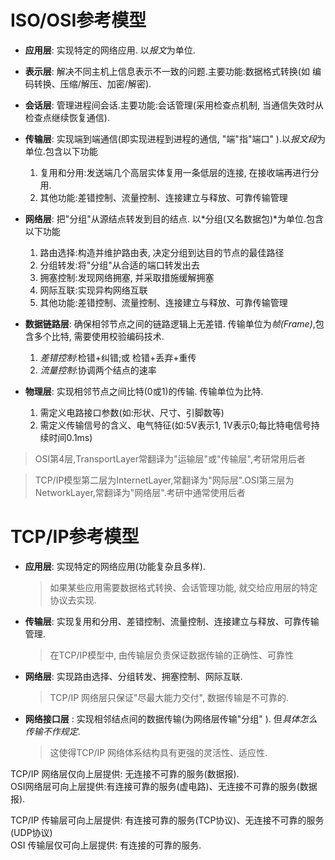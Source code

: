 # ISO/OSI参考模型

- **应用层**: 实现特定的网络应用. 以*报文*为单位.
- **表示层**: 解决不同主机上信息表示不一致的问题.主要功能:数据格式转换(如 编码转换、压缩/解压、加密/解密).
- **会话层**: 管理进程间会话.主要功能:会话管理(采用检查点机制, 当通信失效时从检查点继续恢复通信).
- **传输层**: 实现端到端通信(即实现进程到进程的通信, "端"指"端口" ).以*报文段*为单位.包含以下功能

  1. 复用和分用:发送端几个高层实体复用一条低层的连接, 在接收端再进行分用.
  2. 其他功能:差错控制、流量控制、连接建立与释放、可靠传输管理

- **网络层**: 把"分组"从源结点转发到目的结点. 以*分组(又名数据包)*为单位.包含以下功能

  1.  路由选择:构造并维护路由表, 决定分组到达目的节点的最佳路径
  2.  分组转发:将"分组"从合适的端口转发出去
  3.  拥塞控制:发现网络拥塞, 并采取措施缓解拥塞
  4.  网际互联:实现异构网络互联
  5.  其他功能:差错控制、流量控制、连接建立与释放、可靠传输管理

- **数据链路层**: 确保相邻节点之间的链路逻辑上无差错. 传输单位为*帧(Frame)*,包含多个比特, 需要使用校验编码技术.

  1. _差错控制_:检错+纠错;或 检错+丢弃+重传
  2. _流量控制_:协调两个结点的速率

- **物理层**: 实现相邻节点之间比特(0或1)的传输. 传输单位为比特.

  1. 需定义电路接口参数(如:形状、尺寸、引脚数等)
  2. 需定义传输信号的含义、电气特征(如:5V表示1, 1V表示0;每比特电信号持续时间0.1ms)

> OSI第4层,TransportLayer常翻译为"运输层"或"传输层",考研常用后者

> TCP/IP模型第二层为InternetLayer,常翻译为"网际层".OSI第三层为NetworkLayer,常翻译为"网络层".考研中通常使用后者

# TCP/IP参考模型

- **应用层**: 实现特定的网络应用(功能复杂且多样).
  > 如果某些应用需要数据格式转换、会话管理功能, 就交给应用层的特定协议去实现.
- **传输层**: 实现复用和分用、差错控制、流量控制、连接建立与释放、可靠传输管理.
  > 在TCP/IP模型中, 由传输层负责保证数据传输的正确性、可靠性
- **网络层**: 实现路由选择、分组转发、拥塞控制、网际互联.
  > TCP/IP 网络层只保证"尽最大能力交付", 数据传输是不可靠的.
- **网络接口层** : 实现相邻结点间的数据传输(为网络层传输"分组" ). 但*具体怎么传输不作规定*.
  > 这使得TCP/IP 网络体系结构具有更强的灵活性、适应性.

TCP/IP 网络层仅向上层提供: 无连接不可靠的服务(数据报). <BR>
OSI网络层可向上层提供:有连接可靠的服务(虚电路)、无连接不可靠的服务(数据报).

TCP/IP 传输层可向上层提供: 有连接可靠的服务(TCP协议)、无连接不可靠的服务(UDP协议) <BR>
OSI 传输层仅可向上层提供: 有连接的可靠的服务.
